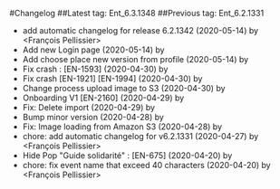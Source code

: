 #Changelog
##Latest tag: Ent_6.3.1348
##Previous tag: Ent_6.2.1331
* add automatic changelog for release 6.2.1342 (2020-05-14) by <François Pellissier>
* Add new Login page (2020-05-14) by <Jr>
* Add choose place new version from profile (2020-05-14) by <Jr>
* Fix crash : [EN-1593] (2020-04-30) by <Jr>
* Fix crash [EN-1921] [EN-1994] (2020-04-30) by <Jr>
* Change process upload image to S3 (2020-04-30) by <Jr>
* Onboarding V1 [EN-2160] (2020-04-29) by <Jr>
* Fix: Delete import (2020-04-29) by <Jr>
* Bump minor version (2020-04-28) by <Jr>
* Fix: Image loading from Amazon S3 (2020-04-28) by <Jr>
* chore: add automatic changelog for v6.2.1331 (2020-04-27) by <François Pellissier>
* Hide Pop "Guide solidarité" : [EN-675] (2020-04-20) by <Jr>
* chore: fix event name that exceed 40 characters (2020-04-20) by <François Pellissier>
